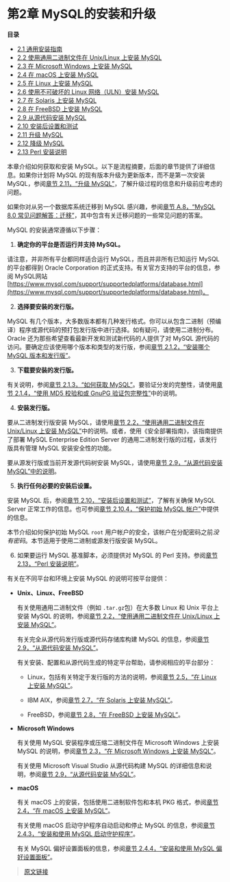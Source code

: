 # 第2章 MySQL的安装和升级

**目录**

- [2.1 通用安装指南](/2/2.1/general-installation-issues.html)
- [2.2 使用通用二进制文件在 Unix/Linux 上安装 MySQL](/2/2.2/binary-installation.html)
- [2.3 在 Microsoft Windows 上安装 MySQL](/2/2.3/windows-installation.html)
- [2.4 在 macOS 上安装 MySQL](/2/2.4/macos-installation.html)
- [2.5 在 Linux 上安装 MySQL](/2/2.5/linux-installation.html)
- [2.6 使用不可破坏的 Linux 网络（ULN）安装 MySQL](/2/2.6/uln-installation.html)
- [2.7 在 Solaris 上安装 MySQL](/2/2.7/solaris-installation.html)
- [2.8 在 FreeBSD 上安装 MySQL](/2/2.8/freebsd-installation.html)
- [2.9 从源代码安装 MySQL](/2/2.9/source-installation.html)
- [2.10 安装后设置和测试](/2/2.10/postinstallation.html)
- [2.11 升级 MySQL](/2/2.11/upgrading.html)
- [2.12 降级 MySQL](/2/2.12/downgrading.html)
- [2.13 Perl 安装说明](/2/2.13/perl-support.html)

本章介绍如何获取和安装 MySQL。以下是流程摘要，后面的章节提供了详细信息。如果你计划将 MySQL 的现有版本升级为更新版本，而不是第一次安装 MySQL，参阅[章节 2.11，“升级 MySQL”](/2/2.11/upgrading.html)，了解升级过程的信息和升级前应考虑的问题。

如果你对从另一个数据库系统迁移到 MySQL 感兴趣，参阅[章节 A.8，“MySQL 8.0 常见问题解答：迁移”](/appendix/a/a.8/faqs-migration.html)，其中包含有关迁移问题的一些常见问题的答案。

MySQL 的安装通常遵循以下步骤：

1. **确定你的平台是否运行并支持 MySQL。**

  请注意，并非所有平台都同样适合运行 MySQL，而且并非所有已知运行 MySQL 的平台都得到 Oracle Corporation 的正式支持。有关官方支持的平台的信息，参阅 MySQL网站 [https://www.mysql.com/support/supportedplatforms/database.html](https://www.mysql.com/support/supportedplatforms/database.html)。

2. **选择要安装的发行版。**

  MySQL 有几个版本，大多数版本都有几种发行格式。你可以从包含二进制（预编译）程序或源代码的预打包发行版中进行选择。如有疑问，请使用二进制分布。Oracle 还为那些希望查看最新开发和测试新代码的人提供了对 MySQL 源代码的访问。要确定应该使用哪个版本和类型的发行版，参阅[章节 2.1.2，“安装哪个 MySQL 版本和发行版”](/2/2.1/2.1.2/which-version.html)。

3. **下载要安装的发行版。**

  有关说明，参阅[章节 2.1.3，“如何获取 MySQL”](/2/2.1/2.1.3/getting-mysql.html)。要验证分发的完整性，请使用[章节 2.1.4，“使用 MD5 校验和或 GnuPG 验证包完整性”](/2/2.1/2.1.4/verifying-package-integrity.html)中的说明。

4. **安装发行版。**

  要从二进制发行版安装 MySQL，请使用[章节 2.2，“使用通用二进制文件在 Unix/Linux 上安装 MySQL”](/2/2.2/binary-installation.html)中的说明。或者，使用《安全部署指南》，该指南提供了部署 MySQL Enterprise Edition Server 的通用二进制发行版的过程，该发行版具有管理 MySQL 安装安全性的功能。

  要从源发行版或当前开发源代码树安装 MySQL，请使用[章节 2.9，“从源代码安装 MySQL”中的说明](/2/2.9/source-installation.html)。

5. **执行任何必要的安装后设置。**

  安装 MySQL 后，参阅[章节 2.10，“安装后设置和测试”](/2/2.10/postinstallation.html)，了解有关确保 MySQL Server 正常工作的信息。也可参阅[章节 2.10.4，“保护初始 MySQL 帐户”](/2/2.10/2.10.4/default-privileges.html)中提供的信息。

  本节介绍如何保护初始 MySQL `root` 用户帐户的安全，该帐户在分配密码之前*没有密码*。本节适用于使用二进制或源发行版安装 MySQL。

6. 如果要运行 MySQL 基准脚本，必须提供对 MySQL 的 Perl 支持。参阅[章节 2.13，“Perl 安装说明”](/2/2.13/perl-support.html)。

有关在不同平台和环境上安装 MySQL 的说明可按平台提供：

- **Unix、Linux、FreeBSD**

  有关使用通用二进制文件（例如 `.tar.gz`包）在大多数 Linux 和 Unix 平台上安装 MySQL 的说明，参阅[章节 2.2，“使用通用二进制文件在 Unix/Linux 上安装 MySQL”](/2/2.2/binary-installation.html)。

  有关完全从源代码发行版或源代码存储库构建 MySQL 的信息，参阅[章节 2.9，“从源代码安装 MySQL”](/2/2.9/source-installation.html)。

  有关安装、配置和从源代码生成的特定平台帮助，请参阅相应的平台部分：

  - Linux，包括有关特定于发行版的方法的说明，参阅[章节 2.5，“在 Linux 上安装 MySQL”](/2/2.5/linux-installation.html)。

  - IBM AIX，参阅[章节 2.7，“在 Solaris 上安装 MySQL”](/2/2.7/solaris-installation.html)。

  - FreeBSD，参阅[章节 2.8，“在 FreeBSD 上安装 MySQL”](/2/2.8/freebsd-installation.html)。

- **Microsoft Windows**

  有关使用 MySQL 安装程序或压缩二进制文件在 Microsoft Windows 上安装 MySQL 的说明，参阅[章节 2.3，“在 Microsoft Windows 上安装 MySQL”](/2/2.3/windows-installation.html)。

  有关使用 Microsoft Visual Studio 从源代码构建 MySQL 的详细信息和说明，参阅[章节 2.9，“从源代码安装 MySQL”](/2/2.9/source-installation.html)。

- **macOS**

  有关 macOS 上的安装，包括使用二进制软件包和本机 PKG 格式，参阅[章节 2.4，“在 macOS 上安装 MySQL”](/2/2.4/macos-installation.html)。

  有关使用 macOS 启动守护程序自动启动和停止 MySQL 的信息，参阅[章节 2.4.3，“安装和使用 MySQL 启动守护程序”](/2/2.4/2.4.3/macos-installation-launchd.html)。

  有关 MySQL 偏好设置面板的信息，参阅[章节 2.4.4，“安装和使用 MySQL 偏好设置面板”](/2/2.4/2.4.4/macos-installation-prefpane.html)。

> [原文链接](https://dev.mysql.com/doc/refman/8.0/en/installing.html)
